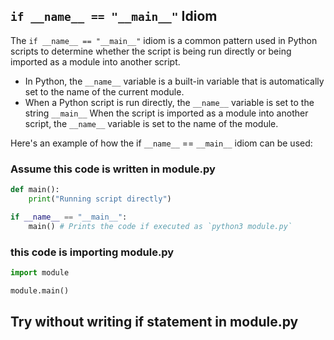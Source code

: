 ## `if __name__ == "__main__"` Idiom
The `if __name__ == "__main__"` idiom is a common pattern used in Python scripts to determine whether the script is being run directly or being imported as a module into another script.

- In Python, the `__name__` variable is a built-in variable that is automatically set to the name of the current module.
- When a Python script is run directly, the `__name__` variable is set to the string `__main__` When the script is imported as a module into another script, the `__name__` variable is set to the name of the module.

Here's an example of how the if `__name__` == `__main__` idiom can be used:

### Assume this code is written in module.py
```py
def main():
    print("Running script directly")

if __name__ == "__main__":
    main() # Prints the code if executed as `python3 module.py`
```
### this code is importing module.py
```py
import module

module.main()
```
## Try without writing if statement in module.py